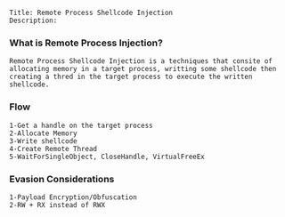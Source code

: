 ```
Title: Remote Process Shellcode Injection
Description:
```

### What is Remote Process Injection?
```
Remote Process Shellcode Injection is a techniques that consite of allocating memory in a target process, writting some shellcode then creating a thred in the target process to execute the written shellcode.
```

### Flow
```
1-Get a handle on the target process
2-Allocate Memory
3-Write shellcode
4-Create Remote Thread
5-WaitForSingleObject, CloseHandle, VirtualFreeEx
```

### Evasion Considerations
```
1-Payload Encryption/Obfuscation
2-RW + RX instead of RWX
```